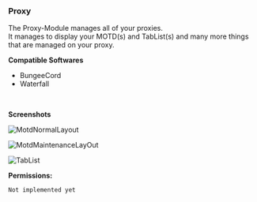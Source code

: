 ### Proxy

The Proxy-Module manages all of your proxies.<br>
It manages to display your MOTD(s) and TabList(s) and many more things
that are managed on your proxy.

**Compatible Softwares**
- BungeeCord
- Waterfall
<br>

**Screenshots**

![MotdNormalLayout](https://i.imgur.com/DcYBjnb.png "MotdNormalLayout")

![MotdMaintenanceLayOut](https://i.imgur.com/MQ5xXWN_d.webp?maxwidth=760&fidelity=grand "MotdMaintenanceLayOut")

![TabList](https://i.imgur.com/hiCWvqC_d.webp?maxwidth=760&fidelity=grand "TabList")
<br />

**Permissions:**
````
Not implemented yet
````


